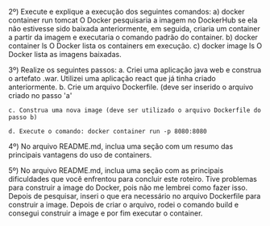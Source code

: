 2º) Execute e explique a execução dos seguintes comandos: 
    a) docker container run tomcat 
        O Docker pesquisaria a imagem no DockerHub se ela não estivesse sido baixada anteriormente, em seguida, criaria um container a partir da imagem e executaria o comando padrão do container.
    b) docker container ls 
        O Docker lista os containers em execução.
    c) docker image ls 
        O Docker lista as imagens baixadas.

3º) Realize os seguintes passos: 
    a. Criei uma aplicação java web e construa o artefato .war.
        Utilizei uma aplicação react que já tinha criado anteriormente.
    b. Crie um arquivo Dockerfile. (deve ser inserido o arquivo criado no passo 'a' 

    c. Construa uma nova image (deve ser utilizado o arquivo Dockerfile do passo b) 
    
    d. Execute o comando: docker container run -p 8080:8080 

4º) No arquivo README.md, inclua uma seção com um resumo das principais vantagens do uso de containers. 

5º) No arquivo README.md, inclua uma seção com as principais dificuldades que você enfrentou para concluir este roteiro.
    Tive problemas para construir a image do Docker, pois não me lembrei como fazer isso. Depois de pesquisar, inseri o que era necessário no arquivo Dockerfile para construir a image. Depois de criar o arquivo, rodei o comando build e consegui construir a image e por fim executar o container.